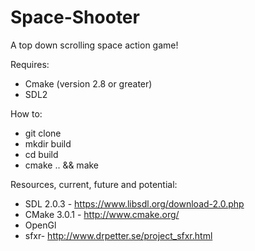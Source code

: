 Space-Shooter
=============

A top down scrolling space action game!

Requires:
* Cmake (version 2.8 or greater)
* SDL2

How to:
* git clone
* mkdir build
* cd build
* cmake .. && make



Resources, current, future and potential:
* SDL 2.0.3 - https://www.libsdl.org/download-2.0.php
* CMake 3.0.1 - http://www.cmake.org/
* OpenGl
* sfxr- http://www.drpetter.se/project_sfxr.html
